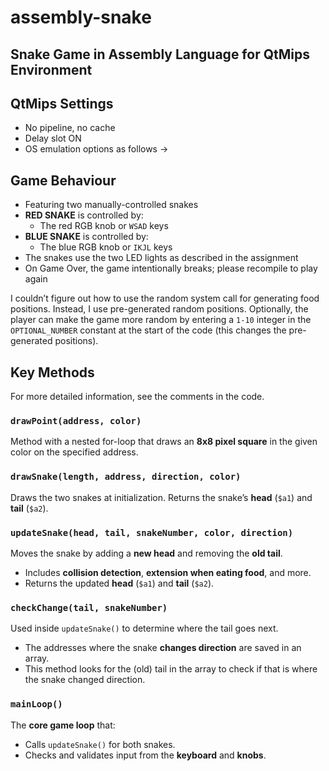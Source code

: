 


# assembly-snake

## Snake Game in Assembly Language for QtMips Environment

## QtMips Settings

- No pipeline, no cache
- Delay slot ON
- OS emulation options as follows ->

## Game Behaviour

- Featuring two manually-controlled snakes
- **RED SNAKE** is controlled by:
  - The red RGB knob or `WSAD` keys
- **BLUE SNAKE** is controlled by:
  - The blue RGB knob or `IKJL` keys
- The snakes use the two LED lights as described in the assignment
- On Game Over, the game intentionally breaks; please recompile to play again

I couldn’t figure out how to use the random system call for generating food positions. Instead, I use pre-generated random positions. Optionally, the player can make the game more random by entering a `1-10` integer in the `OPTIONAL_NUMBER` constant at the start of the code (this changes the pre-generated positions).

## Key Methods

For more detailed information, see the comments in the code.

### `drawPoint(address, color)`
Method with a nested for-loop that draws an **8x8 pixel square** in the given color on the specified address.

### `drawSnake(length, address, direction, color)`
Draws the two snakes at initialization. Returns the snake’s **head** (`$a1`) and **tail** (`$a2`).

### `updateSnake(head, tail, snakeNumber, color, direction)`
Moves the snake by adding a **new head** and removing the **old tail**.
- Includes **collision detection**, **extension when eating food**, and more.
- Returns the updated **head** (`$a1`) and **tail** (`$a2`).

### `checkChange(tail, snakeNumber)`
Used inside `updateSnake()` to determine where the tail goes next.
- The addresses where the snake **changes direction** are saved in an array.
- This method looks for the (old) tail in the array to check if that is where the snake changed direction.

### `mainLoop()`
The **core game loop** that:
- Calls `updateSnake()` for both snakes.
- Checks and validates input from the **keyboard** and **knobs**.



